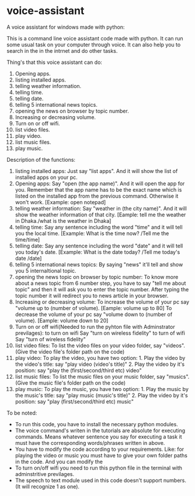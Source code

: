 # voice-assistant
A voice assistant for windows made with python:

This is a command line voice assistant code made with python. It can run some usual task on your computer through voice. It can also help you to search in the
in the intrnet and do other tasks.

Thing's that this voice assistant can do:

1. Opening apps.
2. listing installed apps.
3. telling weather information.
4. telling time.
5. telling date.
6. telling 5 international news topics.
7. opening the news on browser by topic number.
8. Increasing or decreasing volume.
9. Turn on or off wifi.
10. list video files.
11. play video.
12. list music files.
13. play music.

Description of the functions:

1. listing installed apps:
	Just say "list apps". And it will show the list of installed apps on your pc.
2. Opening apps:
        Say "open (the app name)". And it will open the app for you. Remember that the app name has to be the exact name which is listed on the installed app from
		the previous command. Otherwise it won't work. [Example: open notepad]
3. telling weather information:
	Say "weather in (the city name)". And it will show the weather information of that city. [Eample: tell me the weather in Dhaka./what is the weather in Dhaka]
4. telling time:
	Say any sentence including the word "time" and it will tell you the local time. [Example: What is the time now? /Tell me the time/time]
5. telling date:
	Say any sentence including the word "date" and it will tell you today's date. [Example: What is the date today? /Tell me today's date /date]
6. telling 5 international news topics:
	By saying "news" it'll tell and show you 5 internaltional topic.
7. opening the news topic on browser by topic number:
	To know more about a news topic from 6 number step, you have to say "tell me about topic" and then it will ask you to enter the topic number.
	After typing the topic number it will redirect you to news article in your browser. 
8. Increasing or decreasing volume:
	To increase the volume of your pc say "volume up to (number of volume). [Eample: volume up to 80]
	To decrease the volume of your pc say "volume down to (number of volume). [Eample: volume down to 20]
9. Turn on or off wifi(Needed to run the pyhton file with Adminstrator previlages):
	to turn on wifi Say "turn on wireless fidelity"
	to turn of wifi Say "turn of wireless fidelity"
10. list video files:
	To list the video files on your video folder, say "videos". (Give the video file's folder path on the code)
11. play video:
	To play the video, you have two option:
		1. Play the video by the video's title:
			say "play video (video's title)"
		2. Play the video by it's position:
			say "play the (first/second/third etc) video"
12. list music files:
	To list the music files on your music folder, say "musics". (Give the music file's folder path on the code)
13. play music:
	To play the music, you have two option:
		1. Play the music by the music's title:
			say "play music (music's title)"
		2. Play the video by it's position:
			say "play (first/second/third etc) music"

To be noted:

* To run this code, you have to install the necessary python modules.
* The voice command's writen in the tutorials are absolute for executing commands. Means whatever sentence you say for executing a task it must
  have the corresponding words/phrases written in above.
* You have to modify the code according to your requirements. Like: for playing the video or music you must have to give your own folder paths in the code.
  And you can modify the 
* To turn on/off wifi you need to run this python file in the terminal with adminstritive previlages.
* The speech to text module used in this code doesn't support numbers. (It will recognize 1 as one).
